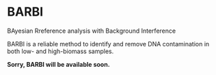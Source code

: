 # BARBI
BAyesian Rreference analysis with Background Interference 

BARBI is a reliable method to identify and remove DNA contamination in both low- and high-biomass samples.

**Sorry, BARBI will be available soon.**
